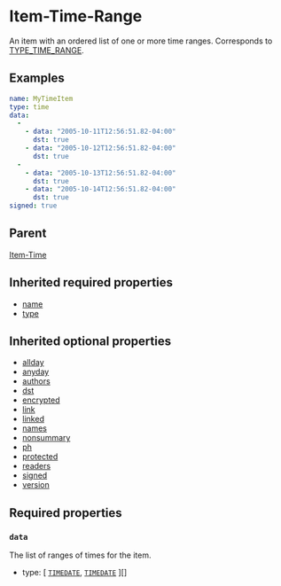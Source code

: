 <!--
   Copyright 2023 HCL America, Inc.

   Licensed under the Apache License, Version 2.0 (the "License"); you may not
   use this file except in compliance with the License. You may obtain a copy of
   the License at

       http://www.apache.org/licenses/LICENSE-2.0

   Unless required by applicable law or agreed to in writing, software
   distributed under the License is distributed on an "AS IS" BASIS, WITHOUT
   WARRANTIES OR CONDITIONS OF ANY KIND, either express or implied. See the
   License for the specific language governing permissions and limitations under
   the License.
-->

# Item-Time-Range

An item with an ordered list of one or more time ranges. Corresponds to
[TYPE_TIME_RANGE](https://opensource.hcltechsw.com/domino-c-api-docs/reference/Symb/TYPE_xxx%20%5BTIME_RANGE%5D/).

## Examples
```yaml
name: MyTimeItem
type: time
data:
  -
    - data: "2005-10-11T12:56:51.82-04:00"
      dst: true
    - data: "2005-10-12T12:56:51.82-04:00"
      dst: true
  -
    - data: "2005-10-13T12:56:51.82-04:00"
      dst: true
    - data: "2005-10-14T12:56:51.82-04:00"
      dst: true
signed: true
```

## Parent
[Item-Time](./item-time-v1.md)

## Inherited required properties
* [name](./item-v1.md#name)
* [type](./item-time-v1.md#type)

## Inherited optional properties
* [allday](./item-time-v1.md#allday)
* [anyday](./item-time-v1.md#anyday)
* [authors](./item-v1.md#authors)
* [dst](./item-time-v1.md#dst)
* [encrypted](./item-v1.md#encrypted)
* [link](./item-v1.md#link)
* [linked](./item-v1.md#linked)
* [names](./item-v1.md#names)
* [nonsummary](./item-v1.md#nonsummary)
* [ph](./item-v1.md#ph)
* [protected](./item-v1.md#protected)
* [readers](./item-v1.md#readers)
* [signed](./item-v1.md#signed)
* [version](./item-v1.md#version)

## Required properties

### `data`
The list of ranges of times for the item.
* type: [
    [`TIMEDATE`](../values/timedate.md),
    [`TIMEDATE`](../values/timedate.md)
  ][]
